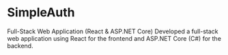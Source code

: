 # SimpleAuth
Full-Stack Web Application (React &amp; ASP.NET Core) Developed a full-stack web application using React for the frontend and ASP.NET Core (C#) for the backend.
